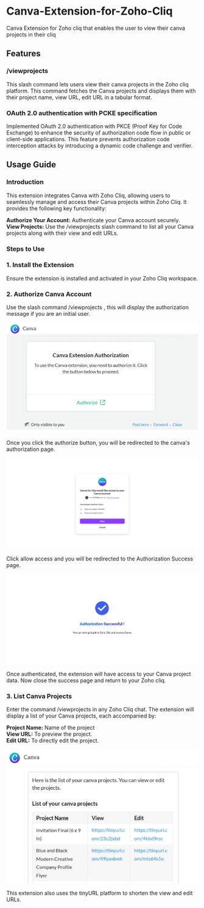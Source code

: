 # Canva-Extension-for-Zoho-Cliq
Canva Extension for Zoho cliq that enables the user to view their canva projects in their cliq
## Features
### /viewprojects
This slash command lets users view their canva projects in the Zoho cliq platform. This command fetches the Canva projects and displays them with their project name, view URL, edit URL in a tabular format.

### OAuth 2.0 authentication with PCKE specification
Implemented OAuth 2.0 authentication with PKCE (Proof Key for Code Exchange) to enhance the security of authorization code flow in public or client-side applications. This feature prevents authorization code interception attacks by introducing a dynamic code challenge and verifier.

## Usage Guide

### Introduction
This extension integrates Canva with Zoho Cliq, allowing users to seamlessly manage and access their Canva projects within Zoho Cliq. It provides the following key functionality:

**Authorize Your Account:** Authenticate your Canva account securely. <br/>
**View Projects:** Use the /viewprojects slash command to list all your Canva projects along with their view and edit URLs.

### Steps to Use
### 1. Install the Extension
Ensure the extension is installed and activated in your Zoho Cliq workspace.

### 2. Authorize Canva Account
Use the slash command /viewprojects , this will display the authorization message if you are an initial user.

![ALT TEXT](https://github.com/vinoth2802/Canva-Extension-for-Zoho-Cliq/blob/main/Screenshots/Screenshot%202024-12-29%20121102.png)

Once you click the authorize button, you will be redirected to the canva's authorization page.

![ALT TEXT](https://github.com/vinoth2802/Canva-Extension-for-Zoho-Cliq/blob/main/Screenshots/Screenshot%202024-12-29%20121114.png)

Click allow access and you will be redirected to the Authorization Success page.

![ALT TEXT](https://github.com/vinoth2802/Canva-Extension-for-Zoho-Cliq/blob/main/Screenshots/Screenshot%202024-12-29%20121129.png)

Once authenticated, the extension will have access to your Canva project data. Now close the success page and return to your Zoho cliq.

### 3. List Canva Projects
Enter the command /viewprojects in any Zoho Cliq chat.
The extension will display a list of your Canva projects, each accompanied by:

**Project Name:**  Name of the project <br/>
**View URL:** To preview the project. <br/>
**Edit URL:** To directly edit the project. <br/>

![ALT TEXT](https://github.com/vinoth2802/Canva-Extension-for-Zoho-Cliq/blob/main/Screenshots/Screenshot%202024-12-29%20121215.png)

This extension also uses the tinyURL platform to shorten the view and edit URLs.
